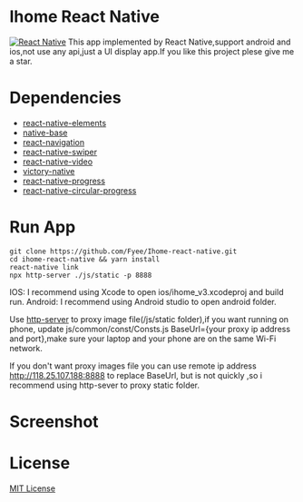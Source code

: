 # Ihome React Native
[![React Native](https://img.shields.io/badge/react%20native-0.59.4-yellow.svg)](https://facebook.github.io/react-native)
This app implemented by React Native,support android and ios,not use any api,just a UI display app.If you like this project plese give me a star.
# Dependencies
* [react-native-elements](https://react-native-training.github.io/react-native-elements/)
* [native-base](https://nativebase.io/)
* [react-navigation](https://reactnavigation.org/)
* [react-native-swiper](https://github.com/leecade/react-native-swiper)
* [react-native-video](https://github.com/react-native-community/react-native-video)
* [victory-native](https://github.com/FormidableLabs/victory-native)
* [react-native-progress](https://github.com/oblador/react-native-progress)
* [react-native-circular-progress](https://github.com/bartgryszko/react-native-circular-progress)

# Run App

```
git clone https://github.com/Fyee/Ihome-react-native.git
cd ihome-react-native && yarn install
react-native link
npx http-server ./js/static -p 8888
```

IOS: I recommend using Xcode to open ios/ihome_v3.xcodeproj and build run.
Android: I recommend using Android studio to open android folder.

Use [http-server](https://github.com/indexzero/http-server) to proxy image file(/js/static folder),if you want running on phone, update js/common/const/Consts.js BaseUrl={your proxy ip address and port},make sure your laptop and your phone are on the same Wi-Fi network.

If you don't want proxy images file you can use remote ip address http://118.25.107.188:8888 to replace BaseUrl, but is not quickly ,so i recommend using http-sever to proxy static folder.
# Screenshot

# License
[MIT License](https://opensource.org/licenses/MIT)
